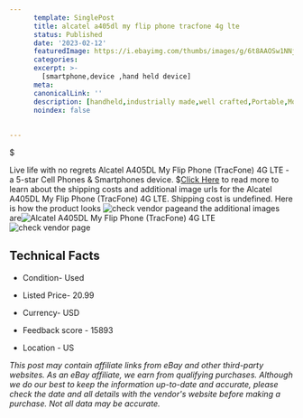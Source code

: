 ```yaml
---
      template: SinglePost
      title: alcatel a405dl my flip phone tracfone 4g lte
      status: Published
      date: '2023-02-12'
      featuredImage: https://i.ebayimg.com/thumbs/images/g/6t8AAOSw1NNjmPEo/s-l225.jpg
      categories: 
      excerpt: >-
        [smartphone,device ,hand held device]
      meta:
      canonicalLink: ''
      description: [handheld,industrially made,well crafted,Portable,Mobile,Compact,Convenient,Lightweight,Maneuverable,Man-portable,Miniature,Carriable,Hand-held,Light,Holdable,Transportable,Mobile device,Pocket-sized,On-the-go,Wireless,Cordless,Compact size,Convenient size, smartphone,device ,hand held device]
      noindex: false
      
        
---
```

$

Live life with no regrets Alcatel A405DL My Flip Phone (TracFone) 4G LTE - a 5-star Cell Phones & Smartphones device.
$[Click Here](https://www.ebay.com/itm/143950668515?hash=item218420e2e3%3Ag%3A6t8AAOSw1NNjmPEo&mkevt=1&mkcid=1&mkrid=711-53200-19255-0&campid=%253CePNCampaignId%253E&customid=%253CreferenceId%253E&toolid=10049) to read more to learn about the shipping costs and additional image urls for the Alcatel A405DL My Flip Phone (TracFone) 4G LTE. Shipping cost is undefined. Here is how the product looks ![check vendor page](https://i.ebayimg.com/thumbs/images/g/6t8AAOSw1NNjmPEo/s-l225.jpg)and the additional images are![Alcatel A405DL My Flip Phone (TracFone) 4G LTE](https://i.ebayimg.com/images/g/6t8AAOSw1NNjmPEo/s-l1600.jpg)![check vendor page](https://origin-galleryplus.ebayimg.com/ws/web/143950668515_2_0_1/225x225.jpg,https://origin-galleryplus.ebayimg.com/ws/web/143950668515_3_0_1/225x225.jpg,https://origin-galleryplus.ebayimg.com/ws/web/143950668515_4_0_1/225x225.jpg)



 ## Technical Facts 



     
      

 - Condition- Used 


      

 - Listed Price- 20.99 


      

 - Currency- USD 


      

 - Feedback score - 15893 


      

 - Location - US 


      
      

 *_This post may contain affiliate links from eBay and other third-party websites. As an eBay affiliate, we earn from qualifying purchases. Although we do our best to keep the information up-to-date and accurate, please check the date and all details with the vendor's website before making a purchase. Not all data may be accurate._*






